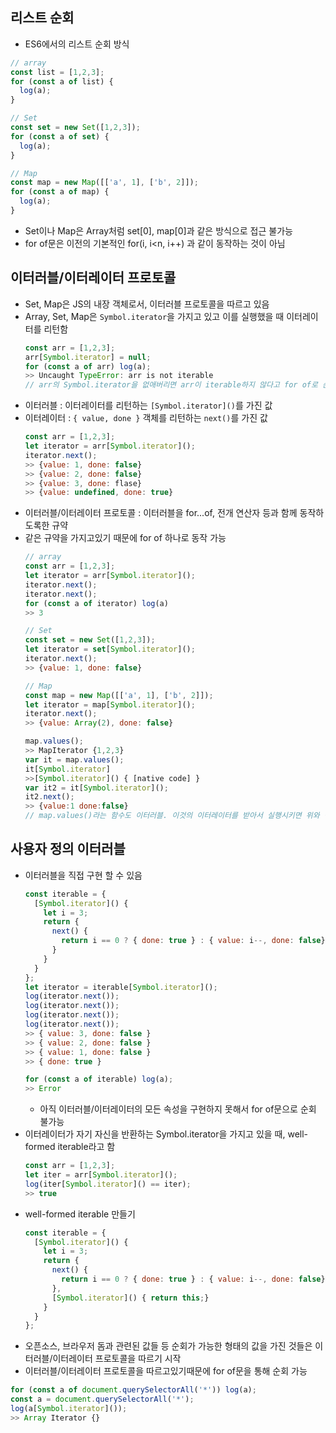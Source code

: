 ## 리스트 순회
- ES6에서의 리스트 순회 방식
```js
// array
const list = [1,2,3];
for (const a of list) {
  log(a);
}

// Set
const set = new Set([1,2,3]);
for (const a of set) {
  log(a);
}

// Map
const map = new Map([['a', 1], ['b', 2]]);
for (const a of map) {
  log(a);
}
```

- Set이나 Map은 Array처럼 set[0], map[0]과 같은 방식으로 접근 불가능
- for of문은 이전의 기본적인 for(i, i<n, i++) 과 같이 동작하는 것이 아님

## 이터러블/이터레이터 프로토콜
- Set, Map은 JS의 내장 객체로서, 이터러블 프로토콜을 따르고 있음
- Array, Set, Map은 `Symbol.iterator`을 가지고 있고 이를 실행했을 때 이터레이터를 리턴함
  ```js
  const arr = [1,2,3];
  arr[Symbol.iterator] = null;
  for (const a of arr) log(a);
  >> Uncaught TypeError: arr is not iterable
  // arr의 Symbol.iterator을 없애버리면 arr이 iterable하지 않다고 for of로 순회가 불가능
  ```
- 이터러블 : 이터레이터를 리턴하는 `[Symbol.iterator]()`를 가진 값
- 이터레이터 : `{ value, done }` 객체를 리턴하는 `next()`를 가진 값
  ```js
  const arr = [1,2,3];
  let iterator = arr[Symbol.iterator]();
  iterator.next();
  >> {value: 1, done: false}
  >> {value: 2, done: false}
  >> {value: 3, done: flase}
  >> {value: undefined, done: true}
  ```
- 이터러블/이터레이터 프로토콜 : 이터러블을 for...of, 전개 연산자 등과 함께 동작하도록한 규약
- 같은 규약을 가지고있기 때문에 for of 하나로 동작 가능
  ```js
  // array
  const arr = [1,2,3];
  let iterator = arr[Symbol.iterator]();
  iterator.next();
  iterator.next();
  for (const a of iterator) log(a)
  >> 3

  // Set
  const set = new Set([1,2,3]);
  let iterator = set[Symbol.iterator]();
  iterator.next();
  >> {value: 1, done: false}

  // Map
  const map = new Map([['a', 1], ['b', 2]]);
  let iterator = map[Symbol.iterator]();
  iterator.next();
  >> {value: Array(2), done: false}

  map.values();
  >> MapIterator {1,2,3}
  var it = map.values();
  it[Symbol.iterator]
  >>[Symbol.iterator]() { [native code] }
  var it2 = it[Symbol.iterator]();
  it2.next();
  >> {value:1 done:false}
  // map.values()라는 함수도 이터러블. 이것의 이터레이터를 받아서 실행시키면 위와 같음.
  ```

## 사용자 정의 이터러블
- 이터러블을 직접 구현 할 수 있음
  ```js
  const iterable = {
    [Symbol.iterator]() {
      let i = 3;
      return {
        next() {
          return i == 0 ? { done: true } : { value: i--, done: false};
        }
      }
    }
  };
  let iterator = iterable[Symbol.iterator]();
  log(iterator.next());
  log(iterator.next());
  log(iterator.next());
  log(iterator.next());
  >> { value: 3, done: false }
  >> { value: 2, done: false }
  >> { value: 1, done: false }
  >> { done: true }

  for (const a of iterable) log(a);
  >> Error
  ```
  - 아직 이터러블/이터레이터의 모든 속성을 구현하지 못해서 for of문으로 순회 불가능
- 이터레이터가 자기 자신을 반환하는 Symbol.iterator을 가지고 있을 때, well-formed iterable라고 함
  ```js
  const arr = [1,2,3];
  let iter = arr[Symbol.iterator]();
  log(iter[Symbol.iterator]() == iter);
  >> true
  ```
- well-formed iterable 만들기
  ```js
  const iterable = {
    [Symbol.iterator]() {
      let i = 3;
      return {
        next() {
          return i == 0 ? { done: true } : { value: i--, done: false};
        },
        [Symbol.iterator]() { return this;}
      }
    }
  };
  ```
- 오픈소스, 브라우저 돔과 관련된 값들 등 순회가 가능한 형태의 값을 가진 것들은 이터러블/이터레이터 프로토콜을 따르기 시작
- 이터러블/이터레이터 프로토콜을 따르고있기때문에 for of문을 통해 순회 가능
```js
for (const a of document.querySelectorAll('*')) log(a);
const a = document.querySelectorAll('*');
log(a[Symbol.iterator]());
>> Array Iterator {}
```


